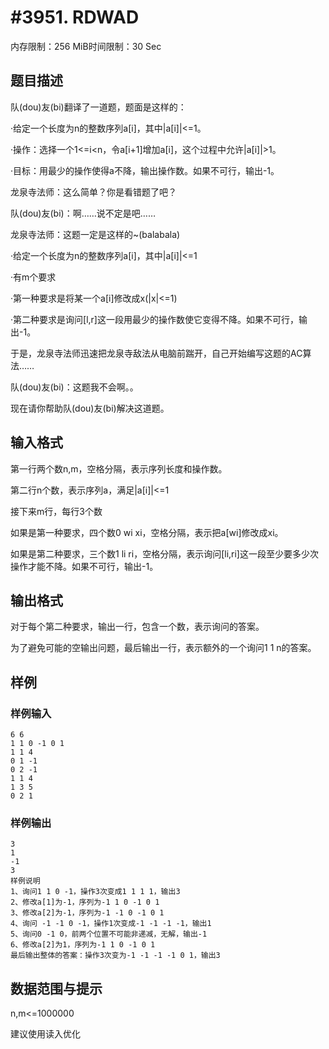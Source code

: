 # #3951. RDWAD

内存限制：256 MiB时间限制：30 Sec

## 题目描述

队(dou)友(bi)翻译了一道题，题面是这样的：

&middot;给定一个长度为n的整数序列a[i]，其中|a[i]|<=1。

&middot;操作：选择一个1<=i<n，令a[i+1]增加a[i]，这个过程中允许|a[i]|>1。

&middot;目标：用最少的操作使得a不降，输出操作数。如果不可行，输出-1。

龙泉寺法师：这么简单？你是看错题了吧？

队(dou)友(bi)：啊&hellip;&hellip;说不定是吧&hellip;&hellip;

龙泉寺法师：这题一定是这样的~(balabala)

&middot;给定一个长度为n的整数序列a[i]，其中|a[i]|<=1

&middot;有m个要求

&middot;第一种要求是将某一个a[i]修改成x(|x|<=1)

&middot;第二种要求是询问[l,r]这一段用最少的操作数使它变得不降。如果不可行，输出-1。

于是，龙泉寺法师迅速把龙泉寺敌法从电脑前踹开，自己开始编写这题的AC算法&hellip;&hellip;

队(dou)友(bi)：这题我不会啊。。

现在请你帮助队(dou)友(bi)解决这道题。

## 输入格式

第一行两个数n,m，空格分隔，表示序列长度和操作数。

第二行n个数，表示序列a，满足|a[i]|<=1

接下来m行，每行3个数

如果是第一种要求，四个数0 wi xi，空格分隔，表示把a[wi]修改成xi。

如果是第二种要求，三个数1 li ri，空格分隔，表示询问[li,ri]这一段至少要多少次操作才能不降。如果不可行，输出-1。

## 输出格式

对于每个第二种要求，输出一行，包含一个数，表示询问的答案。

为了避免可能的空输出问题，最后输出一行，表示额外的一个询问1 1 n的答案。

## 样例

### 样例输入

    
    6 6
    1 1 0 -1 0 1
    1 1 4
    0 1 -1
    0 2 -1
    1 1 4
    1 3 5
    0 2 1
    

### 样例输出

    
    3
    1
    -1
    3
    样例说明
    1、询问1 1 0 -1，操作3次变成1 1 1 1，输出3
    2、修改a[1]为-1，序列为-1 1 0 -1 0 1
    3、修改a[2]为-1，序列为-1 -1 0 -1 0 1
    4、询问 -1 -1 0 -1，操作1次变成-1 -1 -1 -1，输出1
    5、询问0 -1 0，前两个位置不可能非递减，无解，输出-1
    6、修改a[2]为1，序列为-1 1 0 -1 0 1
    最后输出整体的答案：操作3次变为-1 -1 -1 -1 0 1，输出3
    

## 数据范围与提示

n,m<=1000000

建议使用读入优化
